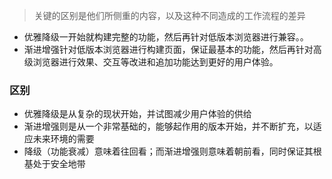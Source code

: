 > 关键的区别是他们所侧重的内容，以及这种不同造成的工作流程的差异
- 优雅降级一开始就构建完整的功能，然后再针对低版本浏览器进行兼容。。
- 渐进增强针对低版本浏览器进行构建页面，保证最基本的功能，然后再针对高级浏览器进行效果、交互等改进和追加功能达到更好的用户体验。

### 区别
- 优雅降级是从复杂的现状开始，并试图减少用户体验的供给
- 渐进增强则是从一个非常基础的，能够起作用的版本开始，并不断扩充，以适应未来环境的需要
- 降级（功能衰减）意味着往回看；而渐进增强则意味着朝前看，同时保证其根基处于安全地带
